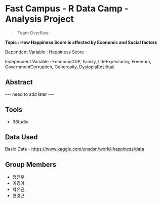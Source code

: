 # Fast Campus - R Data Camp - Analysis Project
> Team Overflow

**Topic : How Happiness Score is affected by Economic and Social factors**

Dependent Variable : Happiness Score

Independent Variable : EconomyGDP, Family, LifeExpectancy, Freedom, GovernmentCorruption, Generosity, DystopiaResidual

## Abstract
--- need to add later ---

## Tools
* RStudio

## Data Used
Basic Data - <https://www.kaggle.com/unsdsn/world-happiness/data>

## Group Members
* 정진우
* 이경아
* 차유진
* 현경근
